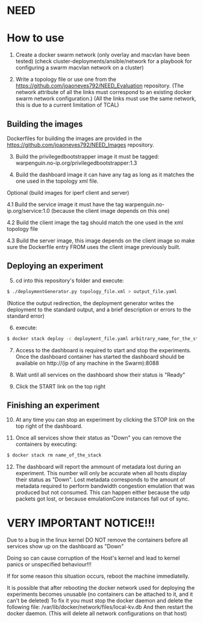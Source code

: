 # NEED

# How to use

1. Create a docker swarm network (only overlay and macvlan have been tested) (check cluster-deployments/ansible/network for a playbook for configuring a swarm macvlan network on a cluster)

2. Write a topology file or use one from the https://github.com/joaoneves792/NEED_Evaluation repository. (The network attribute of all the links must correspond to an existing docker swarm network configuration.) (All the links must use the same network, this is due to a current limitation of TCAL)

## Building the images

Dockerfiles for building the images are provided in the https://github.com/joaoneves792/NEED_Images repository.

3. Build the privilegedbootstrapper image it must be tagged: warpenguin.no-ip.org/privilegedbootstrapper:1.3

4. Build the dashboard image it can have any tag as long as it matches the one used in the topology xml file.

Optional (build images for iperf client and server)

4.1 Build the service image it must have the tag warpenguin.no-ip.org/service:1.0 (because the client image depends on this one)

4.2 Build the client image the tag should match the one used in the xml topology file

4.3 Build the server image, this image depends on the client image so make sure the Dockerfile entry FROM uses the client image previously built.

## Deploying an experiment

5. cd into this repository's folder and execute: 
```bash
$ ./deploymentGenerator.py topology_file.xml > output_file.yaml
```
  (Notice the output redirection, the deployment generator writes the deployment to the standard output, and a brief description or errors to the standard error)
  
6. execute:
```bash
$ docker stack deploy -c deployment_file.yaml arbitrary_name_for_the_stack
```
  
7. Access to the dashboard is required to start and stop the experiments.
   Once the dashboard container has started the dashboard should be available on http://(ip of any machine in the Swarm):8088
 
8. Wait until all services on the dashboard show their status is "Ready"

9. Click the START link on the top right

## Finishing an experiment

10. At any time you can stop an experiment by clicking the STOP link on the top right of the dashboard.

11. Once all services show their status as "Down" you can remove the containers by executing:
```bash
$ docker stack rm name_of_the_stack
```

12. The dashboard will report the ammount of metadata lost during an experiment. This number will only be accurate when all hosts display their status as "Down". Lost metadata corresponds to the amount of metadata required to perform bandwidth congestion emulation that was produced but not consumed.
This can happen either because the udp packets got lost, or because emulationCore instances fall out of sync.
  
# VERY IMPORTANT NOTICE!!!

Due to a bug in the linux kernel DO NOT remove the containers before all services show up on the dashboard as "Down"

Doing so can cause corruption of the Host's kernel and lead to kernel panics or unspecified behaviour!!!

If for some reason this situation occurs, reboot the machine immediatelly.

It is possible that after rebooting the docker network used for deploying the experiments becomes unusable (no containers can be attached to it, and it can't be deleted)
To fix it you must stop the docker daemon and delete the following file:
/var/lib/docker/network/files/local-kv.db 
And then restart the docker daemon. (This will delete all network configurations on that host)

